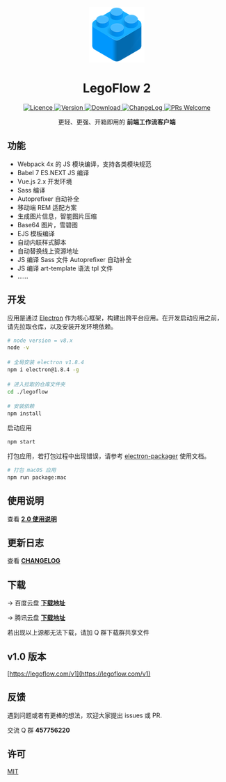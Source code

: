 <p align="center">
    <a href="">
        <img alt="Logo" src="./icon/logo@128.png" />
    </a>
</p>

<h1 align="center"> LegoFlow 2 </h1>

<p align="center">
    <a href="https://opensource.org/licenses/MIT">
        <img alt="Licence" src="https://img.shields.io/badge/license-MIT-green.svg" />
    </a>
    <a href="">
        <img alt="Version" src="https://img.shields.io/badge/version-2.0-blue.svg" />
    </a>
    <a href="https://pan.baidu.com/s/1PfUT9GwOxovp1E3Kj5WP8g" target="_blank">
        <img alt="Download" src="https://img.shields.io/badge/download-app-brightgreen.svg" />
    </a>
    <a href="https://github.com/legoflow/legoflow/blob/master/CHANGELOG.md" target="_blank">
        <img alt="ChangeLog" src="https://img.shields.io/badge/CHANGE-LOG-orange.svg" />
    </a>
    <a href="">
        <img alt="PRs Welcome" src="https://img.shields.io/badge/PRs-welcome-green.svg" />
    </a>
</p>

<p align="center">
    更轻、更强、开箱即用的 <strong>前端工作流客户端</strong>
</p>

## 功能

* Webpack 4x 的 JS 模块编译，支持各类模块规范
* Babel 7 ES.NEXT JS 编译
* Vue.js 2.x 开发环境
* Sass 编译
* Autoprefixer 自动补全
* 移动端 REM 适配方案
* 生成图片信息，智能图片压缩
* Base64 图片，雪碧图
* EJS 模板编译
* 自动内联样式脚本
* 自动替换线上资源地址
* JS 编译 Sass 文件 Autoprefixer 自动补全
* JS 编译 art-template 语法 tpl 文件
* ......

## 开发

应用是通过 [Electron](https://github.com/electron/electron) 作为核心框架，构建出跨平台应用。在开发启动应用之前，请先拉取仓库，以及安装开发环境依赖。

```sh
# node version = v8.x
node -v

# 全局安装 electron v1.8.4
npm i electron@1.8.4 -g

# 进入拉取的仓库文件夹
cd ./legoflow

# 安装依赖
npm install
```

启动应用

```sh
npm start
```

打包应用，若打包过程中出现错误，请参考 [electron-packager](https://github.com/electron-userland/electron-packager) 使用文档。

```sh
# 打包 macOS 应用
npm run package:mac
```

## 使用说明

查看 **[2.0 使用说明](https://legoflow.com/wiki)**

## 更新日志

查看 **[CHANGELOG](https://github.com/legoflow/legoflow/blob/master/CHANGELOG.md)**

## 下载

→ 百度云盘 **[下载地址](https://pan.baidu.com/s/1PfUT9GwOxovp1E3Kj5WP8g)**

→ 腾讯云盘 **[下载地址](https://share.weiyun.com/5kP4ElS)**

若出现以上源都无法下载，请加 Q 群下载群共享文件

## v1.0 版本

[https://legoflow.com/v1](https://legoflow.com/v1)

## 反馈

遇到问题或者有更棒的想法，欢迎大家提出 issues 或 PR.

交流 Q 群 **457756220**

## 许可

[MIT](./LICENSE)

